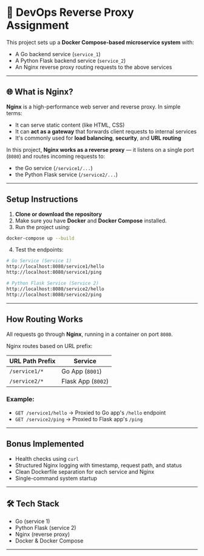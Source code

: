 # 🐳 DevOps Reverse Proxy Assignment

This project sets up a **Docker Compose-based microservice system** with:
- A Go backend service (`service_1`)
- A Python Flask backend service (`service_2`)
- An Nginx reverse proxy routing requests to the above services

---

## 🌐 What is Nginx?

**Nginx** is a high-performance web server and reverse proxy. In simple terms:

- It can serve static content (like HTML, CSS)
- It can **act as a gateway** that forwards client requests to internal services
- It's commonly used for **load balancing**, **security**, and **URL routing**

In this project, **Nginx works as a reverse proxy** — it listens on a single port (`8080`) and routes incoming requests to:
- the Go service (`/service1/...`)
- the Python Flask service (`/service2/...`)

---

##  Setup Instructions

1. **Clone or download the repository**
2. Make sure you have **Docker** and **Docker Compose** installed.
3. Run the project using:

```bash
docker-compose up --build
```

4. Test the endpoints:

```bash
# Go Service (Service 1)
http://localhost:8080/service1/hello
http://localhost:8080/service1/ping

# Python Flask Service (Service 2)
http://localhost:8080/service2/hello
http://localhost:8080/service2/ping
```

---

## How Routing Works

All requests go through **Nginx**, running in a container on port `8080`.

Nginx routes based on URL prefix:

| URL Path Prefix     | Service              |
|---------------------|----------------------|
| `/service1/*`       | Go App (`8001`)      |
| `/service2/*`       | Flask App (`8002`)   |

### Example:

- `GET /service1/hello` → Proxied to Go app's `/hello` endpoint  
- `GET /service2/ping` → Proxied to Flask app's `/ping`

---

## Bonus Implemented

- Health checks using `curl`
- Structured Nginx logging with timestamp, request path, and status
- Clean Dockerfile separation for each service and Nginx
- Single-command system startup

---

## 🛠 Tech Stack

- Go (service 1)
- Python Flask (service 2)
- Nginx (reverse proxy)
- Docker & Docker Compose

---
